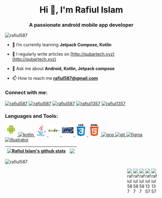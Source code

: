<h1 align="center">Hi 👋, I'm Rafiul Islam</h1>
<h3 align="center">A passionate android mobile app developer</h3>

<p align="left"> <img src="https://komarev.com/ghpvc/?username=rafiul587&label=Profile%20views&color=0e75b6&style=flat" alt="rafiul587" /> </p>

- 🌱 I’m currently learning **Jetpack Compose, Kotlin**

- 📝 I regularly write articles on [http://qubartech.xyz](http://qubartech.xyz)

- 💬 Ask me about **Android, Kotlin, Jetpack compose**

- 📫 How to reach me **rafiul587@gmail.com**

<h3 align="left">Connect with me:</h3>
<p align="left">
<a href="https://twitter.com/rafiul587" target="blank"><img align="center" src="https://raw.githubusercontent.com/rahuldkjain/github-profile-readme-generator/master/src/images/icons/Social/twitter.svg" alt="rafiul587" height="30" width="40" /></a>
<a href="https://linkedin.com/in/rafiul587" target="blank"><img align="center" src="https://raw.githubusercontent.com/rahuldkjain/github-profile-readme-generator/master/src/images/icons/Social/linked-in-alt.svg" alt="rafiul587" height="30" width="40" /></a>
<a href="https://stackoverflow.com/users/rafiul587" target="blank"><img align="center" src="https://raw.githubusercontent.com/rahuldkjain/github-profile-readme-generator/master/src/images/icons/Social/stack-overflow.svg" alt="rafiul587" height="30" width="40" /></a>
<a href="https://fb.com/rafiul1357" target="blank"><img align="center" src="https://raw.githubusercontent.com/rahuldkjain/github-profile-readme-generator/master/src/images/icons/Social/facebook.svg" alt="rafiul1357" height="30" width="40" /></a>
<a href="https://instagram.com/rafiul1357" target="blank"><img align="center" src="https://raw.githubusercontent.com/rahuldkjain/github-profile-readme-generator/master/src/images/icons/Social/instagram.svg" alt="rafiul1357" height="30" width="40" /></a>
</p>

<h3 align="left">Languages and Tools:</h3>
<p align="left">
    <a href="https://developer.android.com" target="_blank" rel="noreferrer">
        <img src="https://raw.githubusercontent.com/devicons/devicon/master/icons/android/android-original-wordmark.svg" alt="android" width="40" height="40" />
    </a>
    <a href="https://kotlinlang.org" target="_blank" rel="noreferrer">
    <img src="https://www.vectorlogo.zone/logos/kotlinlang/kotlinlang-icon.svg" alt="kotlin" width="40" height="40" />
  </a>
  <a href="https://www.java.com" target="_blank" rel="noreferrer">
    <img src="https://raw.githubusercontent.com/devicons/devicon/master/icons/java/java-original.svg" alt="java" width="40" height="40" />
  </a>

  <a href="https://nodejs.org" target="_blank" rel="noreferrer">
    <img src="https://raw.githubusercontent.com/devicons/devicon/master/icons/nodejs/nodejs-original-wordmark.svg" alt="nodejs" width="40" height="40" />
  </a>

  <a href="https://www.php.net" target="_blank" rel="noreferrer">
    <img src="https://raw.githubusercontent.com/devicons/devicon/master/icons/php/php-original.svg" alt="php" width="40" height="40" />
  </a>
  
  <a href="https://www.w3schools.com/css/" target="_blank" rel="noreferrer">
    <img src="https://raw.githubusercontent.com/devicons/devicon/master/icons/css3/css3-original-wordmark.svg" alt="css3" width="40" height="40" />
  </a>

  <a href="https://www.w3.org/html/" target="_blank" rel="noreferrer">
    <img src="https://raw.githubusercontent.com/devicons/devicon/master/icons/html5/html5-original-wordmark.svg" alt="html5" width="40" height="40" />
  </a>
  
  <a href="https://cloud.google.com" target="_blank" rel="noreferrer">
    <img src="https://www.vectorlogo.zone/logos/google_cloud/google_cloud-icon.svg" alt="gcp" width="40" height="40" />
  </a>
  <a href="https://git-scm.com/" target="_blank" rel="noreferrer">
    <img src="https://www.vectorlogo.zone/logos/git-scm/git-scm-icon.svg" alt="git" width="40" height="40" />
  </a>
    <a href="https://www.figma.com/" target="_blank" rel="noreferrer">
    <img src="https://www.vectorlogo.zone/logos/figma/figma-icon.svg" alt="figma" width="40" height="40" />
  </a>

  <a href="https://www.adobe.com/in/products/illustrator.html" target="_blank" rel="noreferrer">
    <img src="https://www.vectorlogo.zone/logos/adobe_illustrator/adobe_illustrator-icon.svg" alt="illustrator" width="40" height="40" />
  </a>
</p>


| <a href="https://github-readme-stats.vercel.app/api?username=rafiul587&show_icons=true&include_all_commits=true&theme=default&hide_border=true"><img align="center" src="https://github-readme-stats.vercel.app/api?username=rafiul587&show_icons=true&include_all_commits=true&theme=default&hide_border=true" alt="Rafiul Islam's github stats" /></a> | <a href="https://github-readme-stats.vercel.app/api/top-langs/?username=rafiul587&layout=compact&theme=default&hide_border=true"><img align="center" src="https://github-readme-stats.vercel.app/api/top-langs/?username=rafiul587&layout=compact&theme=default&hide_border=true" /></a> |
| ------------- | ------------- |

<p><img align="center" src="https://github-readme-streak-stats.herokuapp.com/?user=rafiul587&" alt="rafiul587" /></p>



<a href="https://instagram.com/rafiul1357" target="blank"><img align="right" src="https://raw.githubusercontent.com/rahuldkjain/github-profile-readme-generator/master/src/images/icons/Social/instagram.svg" alt="rafiul1357" width="20" /></a>
<a href="https://fb.com/rafiul1357" target="blank"><img align="right" src="https://raw.githubusercontent.com/rahuldkjain/github-profile-readme-generator/master/src/images/icons/Social/facebook.svg" alt="rafiul1357" width="20" /></a>
<a href="https://stackoverflow.com/users/rafiul587" target="blank"><img align="right" src="https://raw.githubusercontent.com/rahuldkjain/github-profile-readme-generator/master/src/images/icons/Social/stack-overflow.svg" alt="rafiul587" width="20" /></a>
<a href="https://linkedin.com/in/rafiul587" target="blank"><img align="right" src="https://raw.githubusercontent.com/rahuldkjain/github-profile-readme-generator/master/src/images/icons/Social/linked-in-alt.svg" alt="rafiul587" width="20" /></a>
<a href="https://twitter.com/rafiul587" target="blank"><img align="right" src="https://raw.githubusercontent.com/rahuldkjain/github-profile-readme-generator/master/src/images/icons/Social/twitter.svg" alt="rafiul587" width="20" /></a>





